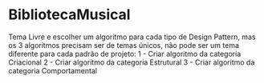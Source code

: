 # BibliotecaMusical
Tema Livre e escolher um algoritmo para cada tipo de Design Pattern, mas os 3 algoritmos precisam ser de temas únicos, não pode ser um tema diferente para cada padrão de projeto:  1 - Criar algoritmo da categoria Criacional 2 - Criar algoritmo da categoria Estrutural 3 - Criar algoritmo da categoria Comportamental
